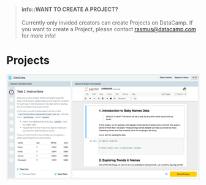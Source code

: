 > #### info::WANT TO CREATE A PROJECT? 
> Currently only invided creators can create Projects on DataCamp. If you want to create a Project, please contact rasmus@datacamp.com for more info!



# Projects

![projects](/projects/media/projects.png)


